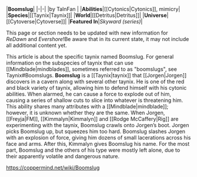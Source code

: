 |**Boomslug**|
|-|-|
|by  TalnFan |
|**Abilities**|[[Cytonics\|Cytonics]], mimicry|
|**Species**|[[Taynix\|Taynix]]|
|**World**|[[Detritus\|Detritus]]|
|**Universe**|[[Cytoverse\|Cytoverse]]|
|**Featured In**|*Skyward (series)*|

This page or section needs to be updated with new information for *ReDawn* and *Evershore*!Be aware that in its current state, it may not include all additional content yet.

This article is about the specific taynix named Boomslug. For general information on the subspecies of taynix that can use [[Mindblade\|mindblades]], sometimes referred to as "boomslugs", see Taynix#Boomslugs.
**Boomslug** is a [[Taynix\|taynix]] that [[Jorgen\|Jorgen]] discovers in a cavern along with several other taynix. He is one of the red and black variety of taynix, allowing him to defend himself with his cytonic abilities. When alarmed, he can cause a force to explode out of him, causing a series of shallow cuts to slice into whatever is threatening him. This ability shares many attributes with a [[Mindblade\|mindblade]]; however, it is unknown whether they are the same.
When Jorgen, [[Freyja\|FM]], [[Kimmalyn\|Kimmalyn]] and [[Rodge McCaffery\|Rig]] are experimenting with the taynix, Boomslug crawls onto Jorgen’s boot. Jorgen picks Boomslug up, but squeezes him too hard. Boomslug slashes Jorgen with an explosion of force, giving him dozens of small lacerations across his face and arms. After this, Kimmalyn gives Boomslug his name. For the most part, Boomslug and the others of his type were mostly left alone, due to their apparently volatile and dangerous nature.



https://coppermind.net/wiki/Boomslug